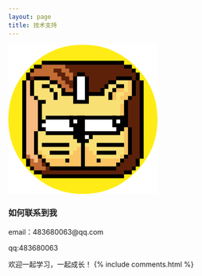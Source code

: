 ```yaml
---
layout: page
title: 技术支持 
---
```

![](/images/avatar.jpg)

<h3> 如何联系到我 </h3>
<p>
email：483680063@qq.com       
<p> 
qq:483680063
<p> 
欢迎一起学习，一起成长！
{% include comments.html %}

